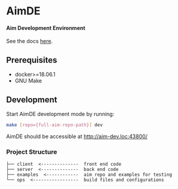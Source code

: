 # AimDE
#### Aim Development Environment

See the docs [here](https://docs.aimhub.io).

## Prerequisites

- docker>=18.06.1
- GNU Make

## Development

Start AimDE development mode by running:

```bash
make [repo={full-aim-repo-path}] dev
```

AimDE should be accessible at http://aim-dev.loc:43800/

### Project Structure

```
├── client  <--------------  front end code
├── server  <--------------  back end code
├── examples  <------------  aim repo and examples for testing
└── ops  <-----------------  build files and configurations
```
